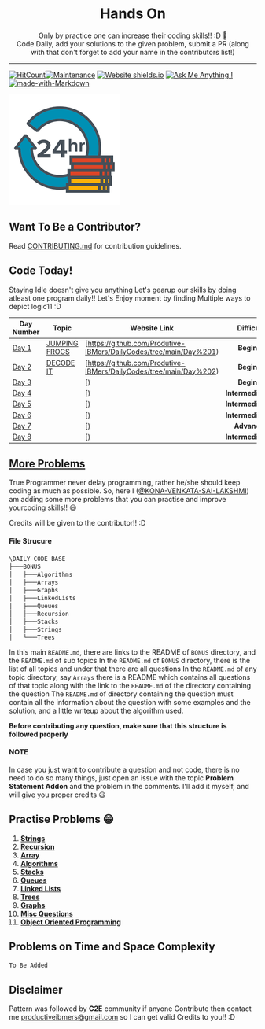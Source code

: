 <h1 align="center">
  Hands On
</h1>

<p align="center">
  Only by practice one can increase their coding skills!! :D 💯
  <br />
  Code Daily, add your solutions to the given problem, submit a PR (along with that don't forget to add your name in the contributors list!)
</p>

<!-- <a style="margin: 0" href=" https://t.me/joinchat/NJrz7BuHY8KoVVDdu24dLA"><img src="https://github.com/Produtive-IBMers/DailyCodes/blob/main/Avatars/Telegram.jpg" alt="Telegram: https://t.me/joinchat/NJrz7BuHY8KoVVDdu24dLA"></a> -->

***

[![HitCount](http://hits.dwyl.com/Produtive-IBMers/DailyCodes.svg)](http://hits.dwyl.com/Produtive-IBMers/DailyCodes)[![Maintenance](https://img.shields.io/badge/Maintained%3F-yes-green.svg)](https://github.com/Produtive-IBMers/DailyCodes/graphs/commit-activity) [![Website shields.io](https://img.shields.io/website-up-down-green-red/http/shields.io.svg)](https://Produtive-IBMers.github.io/DailyCodes) [![Ask Me Anything !](https://img.shields.io/badge/Ask%20me-anything-1abc9c.svg)](https://www.linkedin.com/in/kona-venkata-sai-lakshmi-938842154/) [![made-with-Markdown](https://img.shields.io/badge/Made%20with-Markdown-1f425f.svg)](http://commonmark.org) 

![DailyCodes](https://github.com/Produtive-IBMers/DailyCodes/blob/main/Avatars/productive.png)

## Want To Be a Contributor?

Read [CONTRIBUTING.md](./CONTRIBUTING.md) for contribution guidelines.

## Code Today!

Staying Idle doesn't give you anything Let's gearup our skills by doing atleast one program daily!! Let's Enjoy moment by finding Multiple ways to depict logic11 :D

| Day Number | Topic | Website Link | Difficulty |
| ---------- | ----- | ------------ | ---------: |
| [Day 1](./Day1) | [JUMPING FROGS](./Day1/) | [https://github.com/Produtive-IBMers/DailyCodes/tree/main/Day%201) | **Beginner** |
| [Day 2](./Day2) | [DECODE IT](./Day2/) | [https://github.com/Produtive-IBMers/DailyCodes/tree/main/Day%202) | **Beginner** |
| [Day 3](./Day3) | [](./Day3/) | [) | **Beginner** |
| [Day 4](./day4) | [](./day4/) | [) | **Intermediate** |
| [Day 5](./day5) | [](./day5/) | [) | **Intermediate** |
| [Day 6](./day6) | [](./day6/) | [) | **Intermediate** |
| [Day 7](./day7) |[](./day7/) | [) | **Advanced** |
| [Day 8](./day8) | [](./day8/) | [) | **Intermediate** |


## [More Problems](./BONUS/README.md)

True Programmer never delay programming, rather he/she should keep coding as much as possible. So, here I ([@KONA-VENKATA-SAI-LAKSHMI](https://github.com/KONA-VENKATA-SAI-LAKSHMI)) am adding some more problems that you can practise and improve yourcoding skills!! 😃

Credits will be given to the contributor!! :D

#### File Strucure


```
\DAILY CODE BASE
├───BONUS
│   ├───Algorithms
│   ├───Arrays
│   ├───Graphs
│   ├───LinkedLists
│   ├───Queues
│   ├───Recursion
│   ├───Stacks
│   ├───Strings
│   └───Trees
```

In this main `README.md`, there are links to the README of `BONUS` directory, and the `README.md` of sub topics
In the `README.md` of `BONUS` directory, there is the list of all topics and under that there are all questions
In the `README.md` of any topic directory, say `Arrays` there is a README which contains all questions of that topic along with the link to the `README.md` of the directory containing the question
The `README.md` of directory containing the question must contain all the information about the question with some examples and the solution, and a little writeup about the algorithm used.

**Before contributing any question, make sure that this structure is followed properly**

#### NOTE

In case you just want to contribute a question and not code, there is no need to do so many things, just open an issue with the topic **Problem Statement Addon** and the problem in the comments. I'll add it myself, and will give you proper credits 😃

## Practise Problems 😁

1. [**Strings**](./BONUS/Strings/README.md)
2. [**Recursion**](./BONUS/Recursion/README.md)
3. [**Array**](./BONUS/Arrays/README.md)
4. [**Algorithms**](./BONUS/Algorithms/README.md)
5. [**Stacks**](./BONUS/Stacks/README.md)
6. [**Queues**](./BONUS/Queues/README.md)
7. [**Linked Lists**](./BONUS/LinkedLists/README.md)
8. [**Trees**](./BONUS/Trees/README.md)
9. [**Graphs**](./BONUS/Graphs/README.md)
10. [**Misc Questions**](./BONUS/Misc/README.md)
11. [**Object Oriented Programming**](./BONUS/OOPS/README.md)

## Problems on Time and Space Complexity

```
To Be Added
```



## Disclaimer

Pattern was followed by **C2E** community if anyone Contribute then contact me productiveibmers@gmail.com so I can get valid Credits to you!! :D
